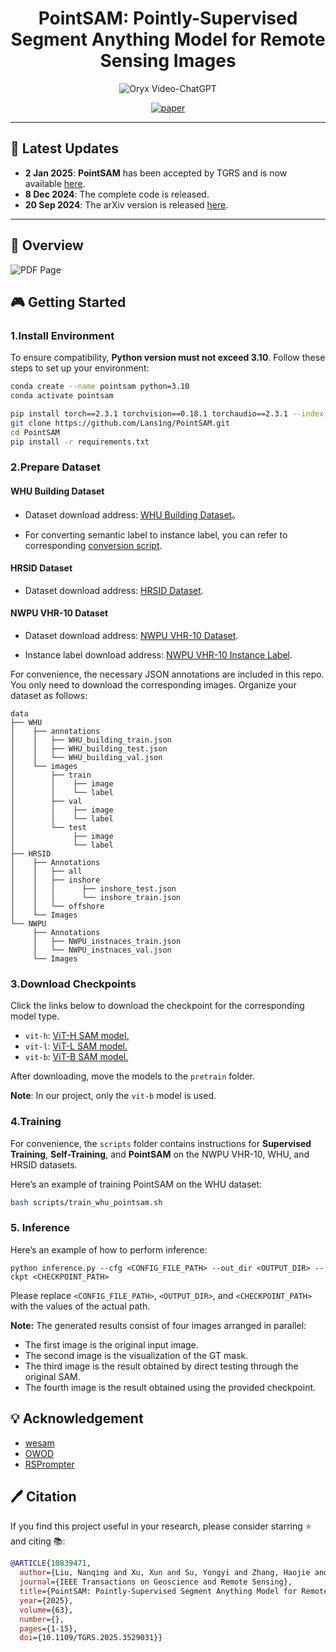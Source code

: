 <div align="center">
    
# PointSAM: Pointly-Supervised Segment Anything Model for Remote Sensing Images
<p align="center">
    <img src="https://i.imgur.com/waxVImv.png" alt="Oryx Video-ChatGPT">
</p>

[![paper](https://img.shields.io/badge/arXiv-Paper-<COLOR>.svg)](https://arxiv.org/abs/2409.13401)

</div>

---
## 📢 Latest Updates
- **2 Jan 2025**: **PointSAM** has been accepted by TGRS and is now available [here](https://ieeexplore.ieee.org/document/10839471).
- **8 Dec 2024**: The complete code is released.
- **20 Sep 2024**: The arXiv version is released [here](https://arxiv.org/abs/2409.13401).
---



## 🎨 Overview

![PDF Page](assets/overview.jpg)

## 🎮 Getting Started
### 1.Install Environment
To ensure compatibility, **Python version must not exceed 3.10**. Follow these steps to set up your environment:
```bash
conda create --name pointsam python=3.10
conda activate pointsam

pip install torch==2.3.1 torchvision==0.18.1 torchaudio==2.3.1 --index-url https://download.pytorch.org/whl/cu118
git clone https://github.com/Lans1ng/PointSAM.git
cd PointSAM
pip install -r requirements.txt
```

### 2.Prepare Dataset 

#### WHU Building Dataset

- Dataset download address: [WHU Building Dataset](https://aistudio.baidu.com/datasetdetail/56502)。

- For converting semantic label to instance label, you can refer to corresponding [conversion script](https://github.com/KyanChen/RSPrompter/blob/release/tools/rsprompter/whu2coco.py).

#### HRSID Dataset

- Dataset download address: [HRSID Dataset](https://github.com/chaozhong2010/HRSID).

#### NWPU VHR-10 Dataset

- Dataset download address: [NWPU VHR-10 Dataset](https://aistudio.baidu.com/datasetdetail/52812).

- Instance label download address: [NWPU VHR-10 Instance Label](https://github.com/chaozhong2010/VHR-10_dataset_coco).

For convenience, the necessary JSON annotations are included in this repo. You only need to download the corresponding images. Organize your dataset as follows:

```
data 
├── WHU
│    ├── annotations
│    │   ├── WHU_building_train.json
│    │   ├── WHU_building_test.json
│    │   └── WHU_building_val.json
│    └── images
│        ├── train
│        │    ├── image
│        │    └── label
│        ├── val
│        │    ├── image
│        │    └── label
│        └── test
│             ├── image
│             └── label
├── HRSID
│    ├── Annotations
│    │   ├── all
│    │   ├── inshore
│    │   │      ├── inshore_test.json
│    │   │      └── inshore_train.json       
│    │   └── offshore
│    └── Images
└── NWPU
     ├── Annotations
     │   ├── NWPU_instnaces_train.json
     │   └── NWPU_instnaces_val.json
     └── Images

```
### 3.Download Checkpoints

Click the links below to download the checkpoint for the corresponding model type.

- `vit-h`: [ViT-H SAM model.](https://dl.fbaipublicfiles.com/segment_anything/sam_vit_h_4b8939.pth)
- `vit-l`: [ViT-L SAM model.](https://dl.fbaipublicfiles.com/segment_anything/sam_vit_l_0b3195.pth)
- `vit-b`: [ViT-B SAM model.](https://dl.fbaipublicfiles.com/segment_anything/sam_vit_b_01ec64.pth)

After downloading, move the models to the `pretrain` folder.

**Note**: In our project, only the `vit-b` model is used.

### 4.Training
For convenience, the `scripts` folder contains instructions for **Supervised Training**, **Self-Training**, and **PointSAM** on the NWPU VHR-10, WHU, and HRSID datasets.

Here’s an example of training PointSAM on the WHU dataset:
```bash
bash scripts/train_whu_pointsam.sh
```

### 5. Inference

Here’s an example of how to perform inference:

```
python inference.py --cfg <CONFIG_FILE_PATH> --out_dir <OUTPUT_DIR> --ckpt <CHECKPOINT_PATH>
```

Please replace `<CONFIG_FILE_PATH>`, `<OUTPUT_DIR>`, and `<CHECKPOINT_PATH>` with the values of the actual path.

**Note:** The generated results consist of four images arranged in parallel:  

- The first image is the original input image.  
- The second image is the visualization of the GT mask.  
- The third image is the result obtained by direct testing through the original SAM.  
- The fourth image is the result obtained using the provided checkpoint.


## 💡 Acknowledgement

- [wesam](https://github.com/zhang-haojie/wesam)
- [OWOD](https://github.com/JosephKJ/OWOD)
- [RSPrompter](https://github.com/KyanChen/RSPrompter)


## 🖊️ Citation

If you find this project useful in your research, please consider starring ⭐ and citing 📚:

```BibTeX
@ARTICLE{10839471,
  author={Liu, Nanqing and Xu, Xun and Su, Yongyi and Zhang, Haojie and Li, Heng-Chao},
  journal={IEEE Transactions on Geoscience and Remote Sensing}, 
  title={PointSAM: Pointly-Supervised Segment Anything Model for Remote Sensing Images}, 
  year={2025},
  volume={63},
  number={},
  pages={1-15},
  doi={10.1109/TGRS.2025.3529031}}

```
